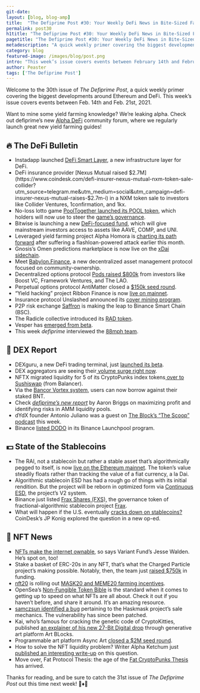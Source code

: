 ```yaml
---
git-date:
layout: [blog, blog-amp]
title:  "The Defiprime Post #30: Your Weekly DeFi News in Bite-Sized Fashion"
permalink: post30
h1title: "The Defiprime Post #30: Your Weekly DeFi News in Bite-Sized Fashion"
pagetitle: "The Defiprime Post #30: Your Weekly DeFi News in Bite-Sized Fashion"
metadescription: "A quick weekly primer covering the biggest developments around Ethereum and DeFi. This week’s issue covers events between February 14th and February 21st, 2021"
category: blog
featured-image: /images/blog/post.png
intro: "This week’s issue covers events between February 14th and February 21st, 2021"
author: Peaster
tags: ['The Defiprime Post']
---
```

Welcome to the 30th issue of _The Defiprime Post_, a quick weekly primer covering the biggest developments around Ethereum and DeFi. This week’s issue covers events between Feb. 14th and Feb. 21st, 2021.

Want to mine some yield farming knowledge? We’re leaking alpha. Check out defiprime’s new [Alpha DeFi](https://alpha.defiprime.com/c/yield-farming/6) community forum, where we regularly launch great new yield farming guides!


## 🔥 The DeFi Bulletin

*   Instadapp launched [DeFi Smart Layer](https://blog.instadapp.io/introducing-defi-smart-layer), a new infrastructure layer for DeFi. 
*   DeFi insurance provider [Nexus Mutual raised $2.7M](https://www.coindesk.com/defi-insurer-nexus-mutual-nxm-token-sale-collider?utm_source=telegram.me&utm_medium=social&utm_campaign=defi-insurer-nexus-mutual-raises-$2.7m-i) in a NXM token sale to investors like Collider Ventures, 1confirmation, and 1kx. 
*   No-loss lotto game [PoolTogether launched its POOL token](https://medium.com/pooltogether/introducing-pool-23b09f36db48), which holders will now use to steer the [game’s governance](https://medium.com/pooltogether/governance-101-fca9ab8b8ba2).  
*   Bitwise is launching a new [DeFi-focused fund](https://www.theblockcrypto.com/post/95129/bitwise-defi-fund-accredited-investors), which will give mainstream investors access to assets like AAVE, COMP, and UNI.
*   Leveraged yield farming project Alpha Homora is [charting its path forward](https://blog.alphafinance.io/recap-roadmap-and-looking-forward/) after suffering a flashloan-powered attack earlier this month. 
*   Gnosis’s Omen predictions marketplace is now live on the [xDai sidechain](https://blog.gnosis.pm/how-and-why-to-use-omen-on-xdai-c7053bff44c4). 
*   Meet [Babylon.Finance](https://medium.com/babylon-finance/introducing-babylon-finance-8199fa89f918), a new decentralized asset management protocol focused on community-ownership. 
*   Decentralized options protocol [Pods raised $800k](https://medium.com/podsfinance/pods-pre-seed-round-c6ac9e43bd01) from investors like Boost VC, Framework Ventures, and The LAO.
*   Perpetual options protocol AntiMatter closed a [$150k seed round](https://antimatterdefi.medium.com/antimatter-closes-150k-seed-round-66bd8210cbfd). 
*   “Yield hacking” project Ribbon Finance is now [live on mainnet](https://ribbonfinance.medium.com/yield-hacking-for-fun-and-profit-b50cf47fca35). 
*   Insurance protocol Unslashed announced its [cover mining program](https://medium.com/unslashed/introducing-unslashed-cover-mining-earn-yield-while-protecting-your-assets-11e6a238092c).
*   P2P risk exchange [Saffron](https://medium.com/saffron-finance/introducing-saffron-v2-98dbaaef081d) is making the leap to Binance Smart Chain (BSC). 
*   The Radicle collective introduced its [RAD token](https://radicle.xyz/blog/introducing-rad.html). 
*   Vesper has [emerged from beta](https://medium.com/vesperfinance/vesper-launches-a39e86658a51). 
*   This week _defiprime_ interviewed the [88mph team](https://defiprime.com/88mph). 


## 💱 DEX Report

*   DEXguru, a new DeFi trading terminal, just [launched its beta](https://twitter.com/dexguru/status/1361687032431403008). 
*   DEX aggregators are seeing their[ volume surge right now](https://cointelegraph.com/news/defi-aggregator-growth-set-to-dwarf-2020-s-volume). 
*   NFTX migrated liquidity for 5 of its CryptoPunks index tokens[ over to Sushiswap](https://blog.nftx.org/cryptopunks-single-index-funds-now-also-on-sushiswap/) (from Balancer). 
*   Via the [Bancor Vortex system](https://blog.bancor.network/using-bancor-vortex-46974a1c14f9), users can now borrow against their staked BNT. 
*   Check _[defiprime’s new report](https://defiprime.com/amm-liquidity-pools)_ by Aaron Briggs on maximizing profit and identifying risks in AMM liquidity pools. 
*   dYdX founder Antonio Juliano was a guest on [The Block’s “The Scoop” podcast](https://open.spotify.com/episode/7w3YQWkls7R7hJddtDyp3d?si=iJUOCC57Rzq-GqB-nbmArQ&nd=1) this week.
*   Binance [listed DODO](https://www.binance.com/en/support/announcement/020710be61de4e259b1420c59b790c2d) in its Binance Launchpool program.


## 💵 State of the Stablecoins

*   The RAI, not a stablecoin but rather a stable asset that’s algorithmically pegged to itself, is now [live on the Ethereum mainnet](https://ameensol.medium.com/a-money-god-raises-rai-is-live-on-ethereum-mainnet-f9aff2b1d331). The token’s value steadily floats rather than tracking the value of a fiat currency, a la Dai. 
*   Algorithmic stablecoin ESD has had a rough go of things with its initial rendition. But the project will be reborn in optimized form via [Continuous ESD](https://emptysetsquad.medium.com/introducing-continuous-esd-25f9c46f5829), the project’s V2 system. 
*   Binance just listed [Frax Shares (FXS),](https://www.binance.com/en/support/announcement/c9bc5a0f776c417fa57fa613e24c1b7e?s=09) the governance token of fractional-algorithmic stablecoin project [Frax](https://research.binance.com/en/projects/frax-share). 
*   What will happen if the U.S. eventually [cracks down on stablecoins?](https://www.coindesk.com/what-happens-if-all-stablecoin-users-have-to-be-identified) CoinDesk’s JP Konig explored the question in a new op-ed. 


## 💎 NFT News

*   [NFTs make the internet ownable](https://variant.mirror.xyz/T8kdtZRIgy_srXB5B06L8vBqFHYlEBcv6ae2zR6Y_eo), so says Variant Fund’s Jesse Walden. He’s spot on, too!
*   Stake a basket of ERC-20s in any NFT, that’s what the Charged Particle project’s making possible. Notably, then, the team just [raised $750k](https://www.publish0x.com/charged-particles/charged-particles-raises-dollar-750k-to-enable-users-to-do-m-xomrkpo) in funding.  
*   [nft20](https://medium.com/nft20/nft20-community-update-a4d6fd423aaa) is rolling out [MASK20 and MEME20 farming incentives](https://medium.com/nft20/mask20-meme20-farming-incentives-8a9aab51409). 
*   OpenSea’s [Non-Fungible Token Bible](https://opensea.io/blog/guides/non-fungible-tokens/) is the standard when it comes to getting up to speed on what NFTs are all about. Check it out if you haven’t before, and share it around. It’s an amazing resource. 
*   [samczsun identified a bug](https://thehashmasks.medium.com/hashmask-art-sale-bug-report-13ccd66b55d7) pertaining to the Haskmask project’s sale mechanics. The vulnerability has since been patched. 
*   Kai, who’s famous for cracking the genetic code of CryptoKitties, published [an explainer of his new 27-Bit Digital drop](https://kaigani.medium.com/deciphering-27-bit-digital-2af5b4e7cb71) through generative art platform Art BLocks. 
*   Programmable art platform Async Art [closed a $2M seed round](https://edition.async.art/blog/funding-secured). 
*   How to solve the NFT liquidity problem? Writer Alpha Ketchum just [published an interesting write-up](https://3pointo.substack.com/p/nftx) on this question.
*   Move over, Fat Protocol Thesis: the age of the [Fat CryptoPunks Thesis](https://ben-roy.medium.com/the-fat-cryptopunks-thesis-d397601e5748) has arrived. 

Thanks for reading, and be sure to catch the 31st issue of _The Defiprime Post_ out this time next week! 👋♦️👋